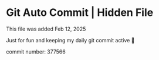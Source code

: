 # Git Auto Commit | Hidden File

This file was added Feb 12, 2025

Just for fun and keeping my daily git commit active 🤪

commit number: 377566
